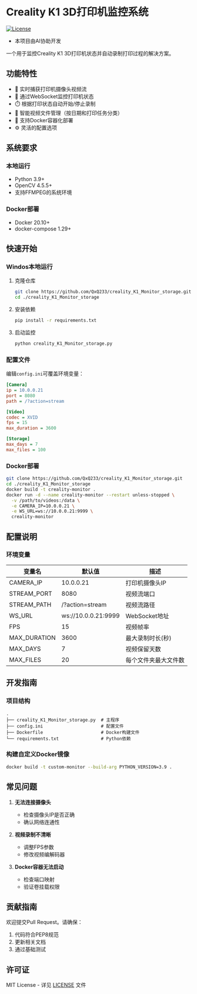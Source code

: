 # Creality K1 3D打印机监控系统

[![License](https://img.shields.io/badge/License-MIT-blue.svg)](LICENSE)
- 本项目由AI协助开发

一个用于监控Creality K1 3D打印机状态并自动录制打印过程的解决方案。

## 功能特性
- 🎥 实时捕获打印机摄像头视频流
- 🔌 通过WebSocket监控打印机状态
- ⏱️ 根据打印状态自动开始/停止录制
- 📁 智能视频文件管理（按日期和打印任务分类）
- 🐳 支持Docker容器化部署
- ⚙️ 灵活的配置选项

## 系统要求
### 本地运行
- Python 3.9+
- OpenCV 4.5.5+
- 支持FFMPEG的系统环境

### Docker部署
- Docker 20.10+
- docker-compose 1.29+

## 快速开始

### Windos本地运行
1. 克隆仓库
   ```bash
   git clone https://github.com/QxQ233/creality_K1_Monitor_storage.git
   cd ./creality_K1_Monitor_storage
   ```

2. 安装依赖
   ```bash
   pip install -r requirements.txt
   ```

3. 启动监控
   ```bash
   python creality_K1_Monitor_storage.py
   ```

### 配置文件
编辑`config.ini`可覆盖环境变量：
```ini
[Camera]
ip = 10.0.0.21
port = 8080
path = /?action=stream

[Video]
codec = XVID
fps = 15
max_duration = 3600

[Storage]
max_days = 7
max_files = 100
```

### Docker部署
```bash
git clone https://github.com/QxQ233/creality_K1_Monitor_storage.git
cd ./creality_K1_Monitor_storage
docker build -t creality-monitor .
docker run -d --name creality-monitor --restart unless-stopped \
  -v /path/to/videos:/data \
  -e CAMERA_IP=10.0.0.21 \
  -e WS_URL=ws://10.0.0.21:9999 \
  creality-monitor
```

## 配置说明

### 环境变量
| 变量名 | 默认值 | 描述 |
|--------|--------|------|
| CAMERA_IP | 10.0.0.21 | 打印机摄像头IP |
| STREAM_PORT | 8080 | 视频流端口 |
| STREAM_PATH | /?action=stream | 视频流路径 |
| WS_URL | ws://10.0.0.21:9999 | WebSocket地址 |
| FPS | 15 | 视频帧率 |
| MAX_DURATION | 3600 | 最大录制时长(秒) |
| MAX_DAYS | 7 | 视频保留天数 |
| MAX_FILES | 20 | 每个文件夹最大文件数 |

## 开发指南

### 项目结构
```
.
├── creality_K1_Monitor_storage.py  # 主程序
├── config.ini                      # 配置文件
├── Dockerfile                      # Docker构建文件
└── requirements.txt                # Python依赖
```

### 构建自定义Docker镜像
```bash
docker build -t custom-monitor --build-arg PYTHON_VERSION=3.9 .
```

## 常见问题
1. **无法连接摄像头**
   - 检查摄像头IP是否正确
   - 确认网络连通性

2. **视频录制不清晰**
   - 调整FPS参数
   - 修改视频编解码器

3. **Docker容器无法启动**
   - 检查端口映射
   - 验证卷挂载权限

## 贡献指南
欢迎提交Pull Request。请确保：
1. 代码符合PEP8规范
2. 更新相关文档
3. 通过基础测试

## 许可证
MIT License - 详见 [LICENSE](LICENSE) 文件
